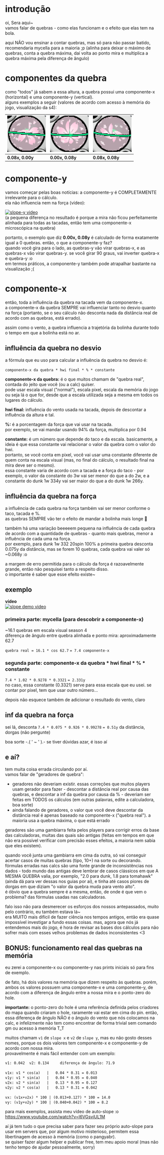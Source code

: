 # introdução

oi, Sera aqui~  
vamos falar de quebras - como elas funcionam e o efeito que elas tem na bola.

aqui NÃO vou ensinar a contar quebras, mas só para não passar batido, recomendaria mycella para a maioria ;p (alinha para deixar o máximo de quebras, conta a quebra máxima, daí volta ao ponto mira e multiplica a quebra máxima pela diferença de ângulo)

# componentes da quebra

como "todos" já sabem a essa altura, a quebra possui uma componente-x (horizontal) e uma componente-y (vertical).  
alguns exemplos a seguir (valores de acordo com acesso à memória do jogo, visualização da s4):

| ![0.08x](0.08x.png) | ![0.08y](0.08y.png) | ![0.08x, 0.08y](0.08x%2C%200.08y.png) |
|-------------|-------------|-|
| **0.08x, 0.00y** | **0.00x, 0.08y** | **0.08x, 0.08y** |

# componente-y

vamos começar pelas boas notícias: a componente-y é COMPLETAMENTE irrelevante para o cálculo.  
ela não influencia nem na força (vídeo):

[![slope-y video](https://img.youtube.com/vi/Yw9XEveIh8w/0.jpg)](https://www.youtube.com/watch?v=Yw9XEveIh8w)  
(a pequena diferença no resultado é porque a mira não ficou perfeitamente alinhada para todas as tacadas, então tem uma componente-x microscópica na quebra)

portanto, o exemplo que diz **0.00x, 0.08y** é calculado de forma exatamente igual a 0 quebras. então, o que a componente-y faz?  
quando você gira para o lado, as quebras-y vão virar quebras-x, e as quebras-x vão virar quebras-y. se você girar 90 graus, vai inverter quebra-x e quebra-y :o  
em termos práticos, a componente-y também pode atrapalhar bastante na visualização ;(

# componente-x

então, toda a influência da quebra na tacada vem da componente-x.  
a componente-x da quebra SEMPRE vai influenciar tanto no desvio quanto na força (portanto, se o seu cálculo não desconta nada da distância real de acordo com as 
quebras, está errado).

assim como o vento, a quebra influencia a trajetória da bolinha durante todo o tempo em que a bolinha está no ar.

## influência da quebra no desvio

a fórmula que eu uso para calcular a influência da quebra no desvio é:

``componente-x da quebra * hwi final * % * constante``

**componente-x da quebra:** é o que muitos chamam de "quebra real", contada do jeito que você (ou a calc) quiser.  
pode usar escala visual ("normal"), escala pixel, escala da memória do jogo ou seja lá o que for, desde que a escala utilizada seja a mesma em todos os lugares do cálculo.

**hwi final:** influência do vento usada na tacada, depois de descontar a influência da altura e tal.

**%:** é a porcentagem da força que vai usar na tacada.  
por exemplo, se vai mandar usando 94% da força, multiplica por 0.94

**constante:** é um número que depende do taco e da escala. basicamente, a ideia é que essa constante vai relacionar o valor da quebra com o valor do hwi.  
portanto, se você conta em pixel, você vai usar uma constante diferente de quem conta na escala visual (mas, no final do cálculo, o resultado final na mira deve ser o mesmo).  
essa constante varia de acordo com a tacada e a força do taco - por exemplo, o valor da constante do 3w vai ser menor do que a do 2w, e a constante do dunk 1w 334y vai ser maior do que a do dunk 1w 266y.

## influência da quebra na força

a influência de cada quebra na força também vai ser menor conforme o taco, tacada e %.  
as quebras SEMPRE vão ter o efeito de mandar a bolinha mais longe 👀

também há uma variação beeeeem pequena na influência de cada quebra de acordo com a quantidade de quebras - quanto mais quebras, menor a influência de cada uma na força.  
por exemplo, para dunk 1w 332 20spin 100% a primeira quebra desconta 0.075y da distância, mas se forem 10 quebras, cada quebra vai valer só ~0.068y :o

a margem de erro permitida para o cálculo da força é razoavelmente grande, então não pesquisei tanto a respeito disso.  
o importante é saber que esse efeito existe~


## exemplo

**vídeo**  
[![slope demo video](https://img.youtube.com/vi/uTjE33t8kxc/0.jpg)](https://www.youtube.com/watch?v=uTjE33t8kxc)

### primeira parte: mycella (para descobrir a componente-x)
~16.1 quebras em escala visual season 4  
diferença de ângulo entre quebra alinhada e ponto mira: aproximadamente 62.7

``quebra real = 16.1 * cos 62.7`` ``= 7.4 componente-x``

### segunda parte: componente-x da quebra * hwi final * % * constante
``7.4 * 1.02 * 0.9278 * 0.3321`` ``= 2.331y``  
no caso, essa constante (0.3321) serve para essa escala que eu usei. se contar por pixel, tem que usar outro número...

depois não esquece também de adicionar o resultado do vento, claro

## inf da quebra na força

sei lá, desconta ``7.4 * 0.075 * 0.926 * 0.99278`` ``= 0.51y`` da distância, dorgas (não pergunte)

boa sorte -.( ' ~ ' ).- 
se tiver dúvidas azar, é isso aí


## e aí?

tem muita coisa errada circulando por aí.  
vamos falar de "geradores de quebra":
- geradores não deveriam existir. essas correções que muitos players usam gerador para fazer - descontar a distância real por causa das quebras, e descontar a inf da quebra por causa da % - deveriam ser feitas em TODOS os cálculos (em outras palavras, edite a calculadora, boa sorte)
- ainda falando de geradores, o valor que você deve descontar da distância real é apenas baseado na componente-x ("quebra real"). a maioria usa a quebra máxima, o que está errado

geradores são uma gambiarra feita pelos players para corrigir erros da base das calculadoras, muitas das quais são antigas (feitas em tempos em que não era possível verificar com precisão esses efeitos, a maioria nem sabia que eles existem).

quando você junta uma gambiarra em cima da outra, só vai conseguir acertar casos de muitas quebras (tipo, 10+) na sorte ou decorando.  
fórmulas erradas nas calcs são uma fonte grande de inconsistências nos dados - todo mundo das antigas deve lembrar de casos clássicos em que A MESMA QUEBRA valia, por exemplo, "2.0 para dunk, 1.8 para tomahawk" (ainda dá para ver dessas nos guias por aí), e tinha até casos piores de dorgas em que diziam "o valor da quebra muda para vento alto".  
é óbvio que a quebra sempre é a mesma, então, de onde é que vem o problema? das fórmulas usadas nas calculadoras.

falo isso não para desmerecer os esforços dos nossos antepassados, muito pelo contrário, eu também estava lá~  
era MUITO mais difícil de fazer ciência nos tempos antigos, então era quase impossível investigar a fundo essas coisas. mas, agora que nós já entendemos mais do jogo, é hora de revisar as bases dos cálculos para não sofrer mais com esses velhos problemas de dados inconsistentes <3



## BONUS: funcionamento real das quebras na memória

eu zerei a componente-x ou componente-y nas prints iniciais só para fins de exemplo.

de fato, há dois valores na memória que dizem respeito às quebras. porém, ambos os valores possuem uma componente-x e uma componente-y, de acordo com a diferença de ângulo entre a nossa mira e o ponto-zero do hole.

**importante:** o ponto-zero do hole é uma referência definida pelos criadores do mapa quando criaram o hole, raramente vai estar em cima do pin. então, essa diferença de ângulo NÃO é o ângulo do vento que nós colocamos na calc, e infelizmente não tem como encontrar de forma trivial sem comando gm ou acesso à memória T_T

muitos chamam `v1` de `slope x` e `v2` de `slope y`, mas eu não gosto desses nomes, porque os dois valores tem componente-x e componente-y de acordo com nossa mira.  
provavelmente é mais fácil entender com um exemplo:

```
v1: 0.042  v2: 0.134     diferença de ângulo: 71.9

v1x: v1 * cos(a)   |   0.04 * 0.31 = 0.013
v1y: v1 * sin(a)   |   0.04 * 0.95 = 0.040
v2x: v2 * sin(a)   |   0.13 * 0.95 = 0.127
v2y: v2 * cos(a)   |   0.13 * 0.31 = 0.042

vx: (v1x+v2x) * 100 | (0.013+0.127) * 100 = 14.0
vy: (v1y+v2y) * 100 | (0.040+0.042) * 100 = 8.2
```

para mais exemplos, assista meu vídeo de auto-slope :o https://www.youtube.com/watch?v=l6VGsviUL1M

aí já tem tudo o que precisa saber para fazer seu próprio auto-slope para usar em servers que, por algum motivo misterioso, permitem essa libertinagem de acesso à memória (como o pangyabr).  
se quiser fazer algum helper e publicar free, tem meu apoio moral (mas não tenho tempo de ajudar pessoalmente, sorry)
